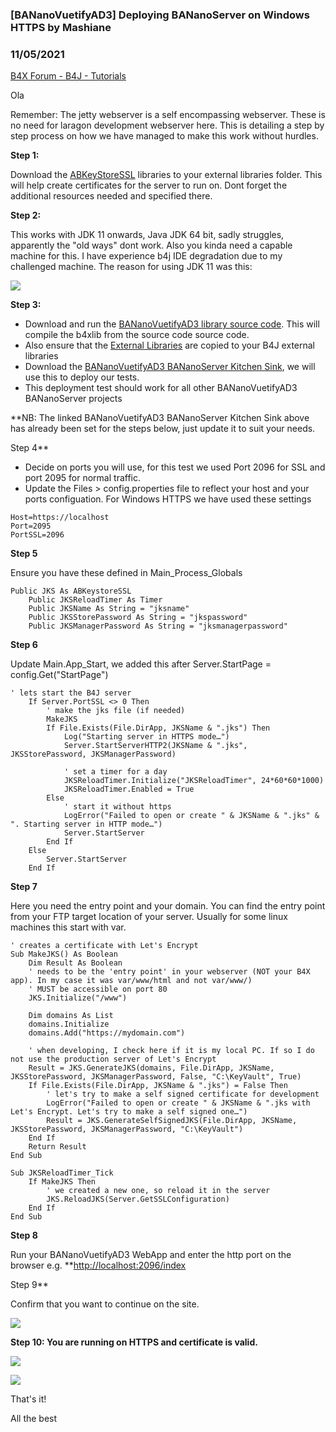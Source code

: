### [BANanoVuetifyAD3] Deploying BANanoServer on Windows HTTPS by Mashiane
### 11/05/2021
[B4X Forum - B4J - Tutorials](https://www.b4x.com/android/forum/threads/135745/)

Ola  
  
Remember: The jetty webserver is a self encompassing webserver. These is no need for laragon development webserver here. This is detailing a step by step process on how we have managed to make this work without hurdles.  
  
**Step 1:**  
  
Download the [ABKeyStoreSSL](https://www.b4x.com/android/forum/threads/abkeystoressl-ssl-certificate-generator-using-lets-encrypt.128115/) libraries to your external libraries folder. This will help create certificates for the server to run on. Dont forget the additional resources needed and specified there.  
  
**Step 2:**  
  
This works with JDK 11 onwards, Java JDK 64 bit, sadly struggles, apparently the "old ways" dont work. Also you kinda need a capable machine for this. I have experience b4j IDE degradation due to my challenged machine. The reason for using JDK 11 was this:  
  
![](https://www.b4x.com/android/forum/attachments/121226)  
  
**Step 3:**  
  

- Download and run the [BANanoVuetifyAD3 library source code](https://github.com/Mashiane/BANanoVuetifyAD3/tree/main/Library). This will compile the b4xlib from the source code source code.
- Also ensure that the [External Libraries](https://github.com/Mashiane/BANanoVuetifyAD3/tree/main/External%20Libraries) are copied to your B4J external libraries
- Download the [BANanoVuetifyAD3 BANanoServer Kitchen Sink](https://github.com/Mashiane/BANanoVuetifyAD3/blob/main/BVAD3Server.zip), we will use this to deploy our tests.
- This deployment test should work for all other BANanoVuetifyAD3 BANanoServer projects

  
**NB: The linked BANanoVuetifyAD3 BANanoServer Kitchen Sink above has already been set for the steps below, just update it to suit your needs.  
  
Step 4**  
  

- Decide on ports you will use, for this test we used Port 2096 for SSL and port 2095 for normal traffic.
- Update the Files > config.properties file to reflect your host and your ports configuation. For Windows HTTPS we have used these settings

  

```B4X
Host=https://localhost  
Port=2095  
PortSSL=2096
```

  
  
**Step 5**  
  
Ensure you have these defined in Main\_Process\_Globals  
  

```B4X
Public JKS As ABKeystoreSSL  
    Public JKSReloadTimer As Timer  
    Public JKSName As String = "jksname"  
    Public JKSStorePassword As String = "jkspassword"  
    Public JKSManagerPassword As String = "jksmanagerpassword"
```

  
  
**Step 6**  
  
Update Main.App\_Start, we added this after Server.StartPage = config.Get("StartPage")  
  
  

```B4X
' lets start the B4J server  
    If Server.PortSSL <> 0 Then  
        ' make the jks file (if needed)  
        MakeJKS  
        If File.Exists(File.DirApp, JKSName & ".jks") Then  
            Log("Starting server in HTTPS mode…")  
            Server.StartServerHTTP2(JKSName & ".jks", JKSStorePassword, JKSManagerPassword)  
   
            ' set a timer for a day  
            JKSReloadTimer.Initialize("JKSReloadTimer", 24*60*60*1000)  
            JKSReloadTimer.Enabled = True  
        Else  
            ' start it without https  
            LogError("Failed to open or create " & JKSName & ".jks" & ". Starting server in HTTP mode…")  
            Server.StartServer  
        End If  
    Else  
        Server.StartServer  
    End If
```

  
  
**Step 7**  
  
Here you need the entry point and your domain. You can find the entry point from your FTP target location of your server. Usually for some linux machines this start with var.  
  

```B4X
' creates a certificate with Let's Encrypt  
Sub MakeJKS() As Boolean  
    Dim Result As Boolean  
    ' needs to be the 'entry point' in your webserver (NOT your B4X app). In my case it was var/www/html and not var/www/)  
    ' MUST be accessible on port 80  
    JKS.Initialize("/www")  
  
    Dim domains As List  
    domains.Initialize  
    domains.Add("https://mydomain.com")  
  
    ' when developing, I check here if it is my local PC. If so I do not use the production server of Let's Encrypt  
    Result = JKS.GenerateJKS(domains, File.DirApp, JKSName, JKSStorePassword, JKSManagerPassword, False, "C:\KeyVault", True)  
    If File.Exists(File.DirApp, JKSName & ".jks") = False Then  
        ' let's try to make a self signed certificate for development  
        LogError("Failed to open or create " & JKSName & ".jks with Let's Encrypt. Let's try to make a self signed one…")  
        Result = JKS.GenerateSelfSignedJKS(File.DirApp, JKSName, JKSStorePassword, JKSManagerPassword, "C:\KeyVault")  
    End If  
    Return Result  
End Sub  
  
Sub JKSReloadTimer_Tick  
    If MakeJKS Then  
        ' we created a new one, so reload it in the server  
        JKS.ReloadJKS(Server.GetSSLConfiguration)  
    End If  
End Sub
```

  
  
**Step 8**  
  
Run your BANanoVuetifyAD3 WebApp and enter the http port on the browser e.g. **<http://localhost:2096/index>  
  
Step 9**  
  
Confirm that you want to continue on the site.  
  
![](https://www.b4x.com/android/forum/attachments/121227)  
  
**Step 10: You are running on HTTPS and certificate is valid.**  
  
  
![](https://www.b4x.com/android/forum/attachments/121230)  
  
![](https://www.b4x.com/android/forum/attachments/121229)  
  
That's it!  
  
All the best